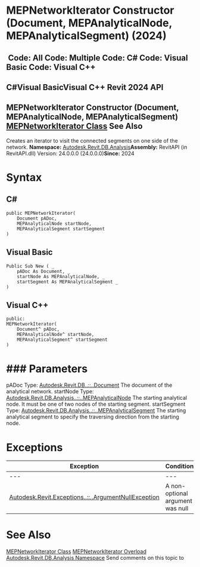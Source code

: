 # MEPNetworkIterator Constructor (Document, MEPAnalyticalNode, MEPAnalyticalSegment) (2024)

﻿
 Code: All Code: Multiple Code: C# Code: Visual Basic Code: Visual C++   
---  
C#Visual BasicVisual C++
Revit 2024 API  
---  
MEPNetworkIterator Constructor (Document, MEPAnalyticalNode, MEPAnalyticalSegment)  
[MEPNetworkIterator Class](ef919819-8e7e-7729-5994-096e56dfe420.md "MEPNetworkIterator Class") See Also  
---  
Creates an iterator to visit the connected segments on one side of the network. 
**Namespace:** [Autodesk.Revit.DB.Analysis](958e2e12-587d-f188-5d7b-f13d7dbfdf48.md "Autodesk.Revit.DB.Analysis Namespace")**Assembly:** RevitAPI (in RevitAPI.dll) Version: 24.0.0.0 (24.0.0.0)**Since:** 2024 
# Syntax
C#  
---  
```text
public MEPNetworkIterator(
	Document pADoc,
	MEPAnalyticalNode startNode,
	MEPAnalyticalSegment startSegment
)
```
  
Visual Basic  
---  
```text
Public Sub New ( _
	pADoc As Document, _
	startNode As MEPAnalyticalNode, _
	startSegment As MEPAnalyticalSegment _
)
```
  
Visual C++  
---  
```text
public:
MEPNetworkIterator(
	Document^ pADoc, 
	MEPAnalyticalNode^ startNode, 
	MEPAnalyticalSegment^ startSegment
)
```
  
# ### Parameters
pADoc
    Type: [Autodesk.Revit.DB..::..Document](db03274b-a107-aa32-9034-f3e0df4bb1ec.md "Document Class") The document of the analytical network. 
startNode
    Type: [Autodesk.Revit.DB.Analysis..::..MEPAnalyticalNode](d542aa13-f6a7-087c-9660-b0698d303a0c.md "MEPAnalyticalNode Class") The starting analytical node. It must be one of two nodes of the starting segment. 
startSegment
    Type: [Autodesk.Revit.DB.Analysis..::..MEPAnalyticalSegment](64b45968-97cf-a797-09a6-4583ad9069f7.md "MEPAnalyticalSegment Class") The starting analytical segment to specify the traversing direction from the starting node. 
# Exceptions
| Exception | Condition |
| --- | --- |
| --- | --- |
| [Autodesk.Revit.Exceptions..::..ArgumentNullException](631e1424-60f4-929b-4e52-dda9dcd26316.md "ArgumentNullException Class") | A non-optional argument was null |

# See Also
[MEPNetworkIterator Class](ef919819-8e7e-7729-5994-096e56dfe420.md "MEPNetworkIterator Class")
[MEPNetworkIterator Overload](306014f9-80ca-5367-abe1-a2fb7937531d.md "MEPNetworkIterator Constructor")
[Autodesk.Revit.DB.Analysis Namespace](958e2e12-587d-f188-5d7b-f13d7dbfdf48.md "Autodesk.Revit.DB.Analysis Namespace")
Send comments on this topic to 